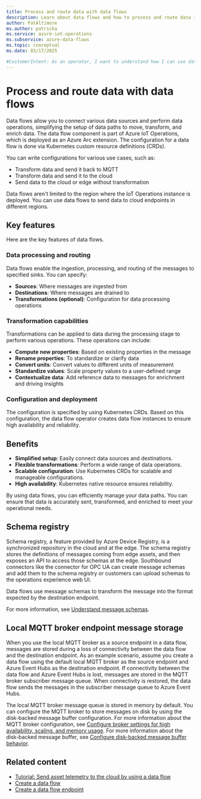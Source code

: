 ```yaml
---
title: Process and route data with data flows
description: Learn about data flows and how to process and route data in Azure IoT Operations.
author: PatAltimore
ms.author: patricka
ms.service: azure-iot-operations
ms.subservice: azure-data-flows
ms.topic: conceptual
ms.date: 03/17/2025

#CustomerIntent: As an operator, I want to understand how I can use data flows to connect data sources.
---
```


# Process and route data with data flows

Data flows allow you to connect various data sources and perform data operations, simplifying the setup of data paths to move, transform, and enrich data. The data flow component is part of Azure IoT Operations, which is deployed as an Azure Arc extension. The configuration for a data flow is done via Kubernetes custom resource definitions (CRDs).

You can write configurations for various use cases, such as:

- Transform data and send it back to MQTT
- Transform data and send it to the cloud
- Send data to the cloud or edge without transformation

Data flows aren't limited to the region where the IoT Operations instance is deployed. You can use data flows to send data to cloud endpoints in different regions.

## Key features

Here are the key features of data flows.

### Data processing and routing

Data flows enable the ingestion, processing, and routing of the messages to specified sinks. You can specify:

- **Sources**: Where messages are ingested from
- **Destinations**: Where messages are drained to
- **Transformations (optional)**: Configuration for data processing operations

### Transformation capabilities

Transformations can be applied to data during the processing stage to perform various operations. These operations can include:

- **Compute new properties**: Based on existing properties in the message
- **Rename properties**: To standardize or clarify data
- **Convert units**: Convert values to different units of measurement
- **Standardize values**: Scale property values to a user-defined range
- **Contextualize data**: Add reference data to messages for enrichment and driving insights

### Configuration and deployment

The configuration is specified by using Kubernetes CRDs. Based on this configuration, the data flow operator creates data flow instances to ensure high availability and reliability.

## Benefits

- **Simplified setup**: Easily connect data sources and destinations.
- **Flexible transformations**: Perform a wide range of data operations.
- **Scalable configuration**: Use Kubernetes CRDs for scalable and manageable configurations.
- **High availability**: Kubernetes native resource ensures reliability.

By using data flows, you can efficiently manage your data paths. You can ensure that data is accurately sent, transformed, and enriched to meet your operational needs.

## Schema registry

Schema registry, a feature provided by Azure Device Registry, is a synchronized repository in the cloud and at the edge. The schema registry stores the definitions of messages coming from edge assets, and then exposes an API to access those schemas at the edge. Southbound connectors like the connector for OPC UA can create message schemas and add them to the schema registry or customers can upload schemas to the operations experience web UI.

Data flows use message schemas to transform the message into the format expected by the destination endpoint.

For more information, see [Understand message schemas](./concept-schema-registry.md).

## Local MQTT broker endpoint message storage

When you use the local MQTT broker as a source endpoint in a data flow, messages are stored during a loss of connectivity between the data flow and the destination endpoint. As an example scenario, assume you create a data flow using the default local MQTT broker as the source endpoint and Azure Event Hubs as the destination endpoint. If connectivity between the data flow and Azure Event Hubs is lost, messages are stored in the MQTT broker subscriber message queue. When connectivity is restored, the data flow sends the messages in the subscriber message queue to Azure Event Hubs.

The local MQTT broker message queue is stored in memory by default. You can configure the MQTT broker to store messages on disk by using the disk-backed message buffer configuration. For more information about the MQTT broker configuration, see [Configure broker settings for high availability, scaling, and memory usage](../manage-mqtt-broker/howto-configure-availability-scale.md). For more information about the disk-backed message buffer, see [Configure disk-backed message buffer behavior](../manage-mqtt-broker/howto-disk-backed-message-buffer.md).

## Related content

- [Tutorial: Send asset telemetry to the cloud by using a data flow](../end-to-end-tutorials/tutorial-upload-messages-to-cloud.md)
- [Create a data flow](howto-create-dataflow.md)
- [Create a data flow endpoint](howto-configure-dataflow-endpoint.md)
